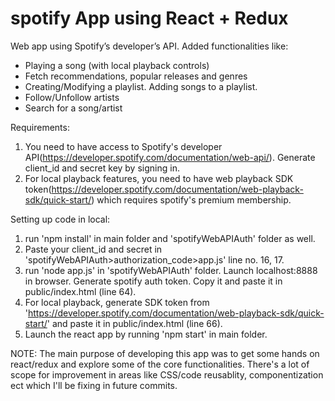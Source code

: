 # spotify App using React + Redux

Web app using Spotify’s developer’s API. Added functionalities like:
-	Playing a song (with local playback controls)
-	Fetch recommendations, popular releases and genres
-	Creating/Modifying a playlist. Adding songs to a playlist.
-	Follow/Unfollow artists 
-	Search for a song/artist 


Requirements:
1. You need to have access to Spotify's developer API(https://developer.spotify.com/documentation/web-api/). Generate client_id and secret key by signing in.
2. For local playback features, you need to have web playback SDK token(https://developer.spotify.com/documentation/web-playback-sdk/quick-start/) which requires spotify's premium membership.


Setting up code in local:
1. run 'npm install' in main folder and 'spotifyWebAPIAuth' folder as well.
2. Paste your client_id and secret in 'spotifyWebAPIAuth>authorization_code>app.js' line no. 16, 17.
2. run 'node app.js' in 'spotifyWebAPIAuth' folder. Launch localhost:8888 in browser. Generate spotify auth token. Copy it and paste it in public/index.html (line 64).
3. For local playback, generate SDK token from 'https://developer.spotify.com/documentation/web-playback-sdk/quick-start/' and paste it in public/index.html (line 66).
4. Launch the react app by running 'npm start' in main folder.




NOTE:
The main purpose of developing this app was to get some hands on react/redux and explore some of the core functionalities. There's a lot of scope for improvement in areas like CSS/code reusablity, componentization ect which I'll be fixing in future commits.
